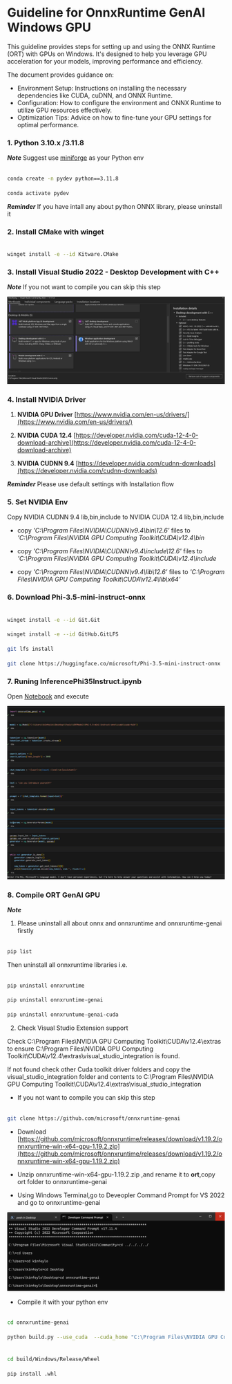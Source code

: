 # **Guideline for OnnxRuntime GenAI  Windows GPU**

This guideline provides steps for setting up and using the ONNX Runtime (ORT) with GPUs on Windows. It's designed to help you leverage GPU acceleration for your models, improving performance and efficiency.

The document provides guidance on:

- Environment Setup: Instructions on installing the necessary dependencies like CUDA, cuDNN, and ONNX Runtime.
- Configuration: How to configure the environment and ONNX Runtime to utilize GPU resources effectively.
- Optimization Tips: Advice on how to fine-tune your GPU settings for optimal performance.

### **1. Python 3.10.x /3.11.8**

   ***Note*** Suggest use [miniforge](https://github.com/conda-forge/miniforge/releases/latest/download/Miniforge3-Windows-x86_64.exe) as your Python env

   ```bash

   conda create -n pydev python==3.11.8

   conda activate pydev

   ```

   ***Reminder*** If you have intall any about python ONNX library, please uninstall it

### **2. Install CMake with winget**


   ```bash

   winget install -e --id Kitware.CMake

   ```

### **3. Install Visual Studio 2022 - Desktop Development with C++**

   ***Note*** If you not want to compile you can skip this step

![CPP](../../../imgs/08/Phi35//04/01.png)


### **4. Install NVIDIA Driver**

1. **NVIDIA GPU Driver**  [https://www.nvidia.com/en-us/drivers/](https://www.nvidia.com/en-us/drivers/)

2. **NVIDIA CUDA 12.4** [https://developer.nvidia.com/cuda-12-4-0-download-archive](https://developer.nvidia.com/cuda-12-4-0-download-archive)

3. **NVIDIA CUDNN 9.4**  [https://developer.nvidia.com/cudnn-downloads](https://developer.nvidia.com/cudnn-downloads)

***Reminder*** Please use default settings with Installation flow 

### **5. Set NVIDIA Env**

Copy NVIDIA CUDNN 9.4 lib,bin,include to NVIDIA CUDA 12.4 lib,bin,include

- copy *'C:\Program Files\NVIDIA\CUDNN\v9.4\bin\12.6'* files to  *'C:\Program Files\NVIDIA GPU Computing Toolkit\CUDA\v12.4\bin*

- copy *'C:\Program Files\NVIDIA\CUDNN\v9.4\include\12.6'* files to  *'C:\Program Files\NVIDIA GPU Computing Toolkit\CUDA\v12.4\include*

- copy *'C:\Program Files\NVIDIA\CUDNN\v9.4\lib\12.6'* files to  *'C:\Program Files\NVIDIA GPU Computing Toolkit\CUDA\v12.4\lib\x64'*


### **6. Download Phi-3.5-mini-instruct-onnx**


   ```bash

   winget install -e --id Git.Git

   winget install -e --id GitHub.GitLFS

   git lfs install

   git clone https://huggingface.co/microsoft/Phi-3.5-mini-instruct-onnx

   ```

### **7. Runing InferencePhi35Instruct.ipynb**

   Open [Notebook](../../../code/09.UpdateSamples/Aug/ortgpu-phi35-instruct.ipynb) and execute 


![RESULT](../../../imgs/08/Phi35/04/02.png)


### **8. Compile ORT GenAI GPU**


   ***Note*** 
   
   1. Please uninstall all about onnx and onnxruntime and onnxruntime-genai firstly

   
   ```bash

   pip list 
   
   ```

   Then uninstall all onnxruntime libraries i.e. 


   ```bash

   pip uninstall onnxruntime

   pip uninstall onnxruntime-genai

   pip uninstall onnxruntume-genai-cuda
   
   ```

   2. Check Visual Studio Extension support 

   Check C:\Program Files\NVIDIA GPU Computing Toolkit\CUDA\v12.4\extras to ensure C:\Program Files\NVIDIA GPU Computing Toolkit\CUDA\v12.4\extras\visual_studio_integration is found. 
   
   If not found check other Cuda toolkit driver folders and copy the visual_studio_integration folder and contents to C:\Program Files\NVIDIA GPU Computing Toolkit\CUDA\v12.4\extras\visual_studio_integration




   - If you not want to compile you can skip this step


   ```bash

   git clone https://github.com/microsoft/onnxruntime-genai

   ```

   - Download [https://github.com/microsoft/onnxruntime/releases/download/v1.19.2/onnxruntime-win-x64-gpu-1.19.2.zip](https://github.com/microsoft/onnxruntime/releases/download/v1.19.2/onnxruntime-win-x64-gpu-1.19.2.zip)

   - Unzip onnxruntime-win-x64-gpu-1.19.2.zip ,and rename it to **ort**,copy ort folder to onnxruntime-genai

   - Using Windows Terminal,go to Deveopler Command Prompt for VS 2022 and go to onnxruntime-genai 

![RESULT](../../../imgs/08/Phi35/04//03.png)

   - Compile it with your python env

   
   ```bash

   cd onnxruntime-genai

   python build.py --use_cuda  --cuda_home "C:\Program Files\NVIDIA GPU Computing Toolkit\CUDA\v12.4" --config Release
 

   cd build/Windows/Release/Wheel

   pip install .whl

   ```


   







